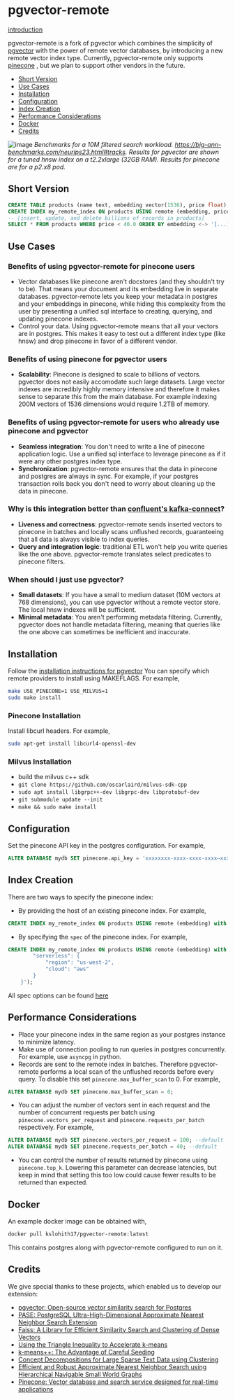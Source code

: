 # pgvector-remote

[introduction](https://medium.com/@sweta.vooda/pgvector-remote-a-pgvector-fork-with-the-performance-of-pinecone-5d8a7f6a50bd)

pgvector-remote is a fork of pgvector which combines the simplicity of [pgvector](https://github.com/pgvector/pgvector)
with the power of remote vector databases, by introducing a new remote vector index type. Currently, pgvector-remote only supports [pinecone]("https://www.pinecone.io/")
, but we plan to support other vendors in the future.
- [Short Version](#short-version)
- [Use Cases](#use-cases)
- [Installation](#installation)
- [Configuration](#configuration)
- [Index Creation](#index-creation)
- [Performance Considerations](#performance-considerations)
- [Docker](#docker)
- [Credits](#credits)


![image](https://github.com/georgia-tech-db/pgvector-remote/assets/66109536/707eb52e-50f5-4675-8e66-d0a97066afd0)
*Benchmarks for a 10M filtered search workload. https://big-ann-benchmarks.com/neurips23.html#tracks. Results for pgvector are shown for a tuned hnsw index on a t2.2xlarge (32GB RAM). Results for pinecone are for a p2.x8 pod.*

## Short Version

```sql
CREATE TABLE products (name text, embedding vector(1536), price float);
CREATE INDEX my_remote_index ON products USING remote (embedding, price) with (host = 'my-pinecone-index.pinecone.io');
-- [insert, update, and delete billions of records in products]
SELECT * FROM products WHERE price < 40.0 ORDER BY embedding <-> '[...]' LIMIT 10; -- pinecone performs this query, including the price predicate

```

## Use Cases
### Benefits of using pgvector-remote for pinecone users

- Vector databases like pinecone aren't docstores (and they shouldn't try to be). That means your document and its embedding live in separate databases. pgvector-remote lets you keep your metadata in postgres and your embeddings in pinecone, while hiding this complexity from the user by presenting a unified sql interface to creating, querying, and updating pinecone indexes.
- Control your data. Using pgvector-remote means that all your vectors are in postgres. This makes it easy to test out a different index type (like hnsw) and drop pinecone in favor of a different vendor.

### Benefits of using pinecone for pgvector users
- **Scalability**: Pinecone is designed to scale to billions of vectors. pgvector does not easily accomodate such large datasets. Large vector indexes are incredibly highly memory intensive and therefore it makes sense to separate this from the main database. For example indexing 200M vectors of 1536 dimensions would require 1.2TB of memory.

### Benefits of using pgvector-remote for users who already use pinecone and pgvector
- **Seamless integration**: You don't need to write a line of pinecone application logic. Use a unified sql interface to leverage pinecone as if it were any other postgres index type.
- **Synchronization**: pgvector-remote ensures that the data in pinecone and postgres are always in sync. For example, if your postgres transaction rolls back you don't need to worry about cleaning up the data in pinecone.

### Why is this integration better than [confluent's kafka-connect](https://www.pinecone.io/confluent-integration/)?
- **Liveness and correctness**: pgvector-remote sends inserted vectors to pinecone in batches and locally scans unflushed records, guaranteeing that all data is always visible to index queries.
- **Query and integration logic**: traditional ETL won't help you write queries like the one above. pgvector-remote translates select predicates to pinecone filters.

### When should I just use pgvector?
- **Small datasets**: If you have a small to medium dataset (10M vectors at 768 dimensions), you can use pgvector without a remote vector store. The local hnsw indexes will be sufficient.
- **Minimal metadata**: You aren't performing metadata filtering. Currently, pgvector does not handle metadata filtering, meaning that queries like the one above can sometimes be inefficient and inaccurate.

## Installation


Follow the [installation instructions for pgvector](https://github.com/pgvector/pgvector?tab=readme-ov-file#installation-notes---linux-and-mac)
You can specify which remote providers to install using MAKEFLAGS. For example,
```sh
make USE_PINECONE=1 USE_MILVUS=1
sudo make install
```

### Pinecone Installation
Install libcurl headers. For example,
```sh
sudo apt-get install libcurl4-openssl-dev
```

### Milvus Installation
- build the milvus c++ sdk
- `git clone https://github.com/oscarlaird/milvus-sdk-cpp`
- `sudo apt install libgrpc++-dev libgrpc-dev libprotobuf-dev`
- `git submodule update --init`
- `make && sudo make install`



## Configuration

Set the pinecone API key in the postgres configuration. For example,
```sql
ALTER DATABASE mydb SET pinecone.api_key = 'xxxxxxxx-xxxx-xxxx-xxxx–xxxxxxxxxxxx';
```

## Index Creation

There are two ways to specify the pinecone index:
- By providing the host of an existing pinecone index. For example,
```sql
CREATE INDEX my_remote_index ON products USING remote (embedding) with (host = 'example-23kshha.svc.us-east-1-aws.pinecone.io');
```
- By specifying the `spec` of the pinecone index. For example,
```sql
CREATE INDEX my_remote_index ON products USING remote (embedding) with (spec = '"spec": {
        "serverless": {
            "region": "us-west-2",
            "cloud": "aws"
        }
    }');
```
All spec options can be found [here](https://docs.pinecone.io/reference/api/control-plane/create_index)

## Performance Considerations

- Place your pinecone index in the same region as your postgres instance to minimize latency.
- Make use of connection pooling to run queries in postgres concurrently. For example, use `asyncpg` in python.
- Records are sent to the remote index in batches. Therefore pgvector-remote performs a local scan of the unflushed records before every query. To disable this set `pinecone.max_buffer_scan` to 0. For example,
```sql
ALTER DATABASE mydb SET pinecone.max_buffer_scan = 0;
```
- You can adjust the number of vectors sent in each request and the number of concurrent requests per batch using `pinecone.vectors_per_request` and `pinecone.requests_per_batch` respectively. For example,
```sql
ALTER DATABASE mydb SET pinecone.vectors_per_request = 100; --default
ALTER DATABASE mydb SET pinecone.requests_per_batch = 40; --default
```
- You can control the number of results returned by pinecone using `pinecone.top_k`. Lowering this parameter can decrease latencies, but keep in mind that setting this too low could cause fewer results to be returned than expected.

## Docker

An example docker image can be obtained with,

```sh
docker pull kslohith17/pgvector-remote:latest
```

This contains postgres along with pgvector-remote configured to run on it.

## Credits

We give special thanks to these projects, which enabled us to develop our extension:

- [pgvector: Open-source vector similarity search for Postgres](https://github.com/pgvector/pgvector)
- [PASE: PostgreSQL Ultra-High-Dimensional Approximate Nearest Neighbor Search Extension](https://dl.acm.org/doi/pdf/10.1145/3318464.3386131)
- [Faiss: A Library for Efficient Similarity Search and Clustering of Dense Vectors](https://github.com/facebookresearch/faiss)
- [Using the Triangle Inequality to Accelerate k-means](https://cdn.aaai.org/ICML/2003/ICML03-022.pdf)
- [k-means++: The Advantage of Careful Seeding](https://theory.stanford.edu/~sergei/papers/kMeansPP-soda.pdf)
- [Concept Decompositions for Large Sparse Text Data using Clustering](https://www.cs.utexas.edu/users/inderjit/public_papers/concept_mlj.pdf)
- [Efficient and Robust Approximate Nearest Neighbor Search using Hierarchical Navigable Small World Graphs](https://arxiv.org/ftp/arxiv/papers/1603/1603.09320.pdf)
- [Pinecone: Vector database and search service designed for real-time applications](https://docs.pinecone.io/introduction)
